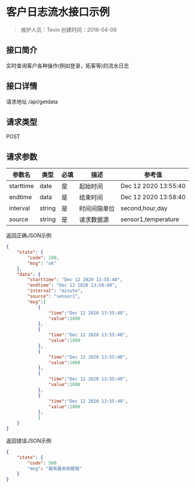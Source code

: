 # 客户日志流水接口示例
>维护人员：Tevin
>创建时间：2016-04-06

## 接口简介
实时查询客户各种操作(例如登录，拓客等)的流水日志

## 接口详情
请求地址
/api/getdata

## 请求类型
POST

## 请求参数

| 参数名    | 类型   | 必填 | 描述         | 参考值               |
| --------- | ------ | ---- | ------------ | -------------------- |
| starttime | date   | 是   | 起始时间     | Dec 12 2020 13:55:40 |
| endtime   | data   | 是   | 结束时间     | Dec 12 2020 13:58:40 |
| interval  | string | 是   | 时间间隔单位 | second,hour,day      |
| source    | string | 是   | 请求数据源   | sensor1,temperature  |

返回正确JSON示例
```json
{
    "state": {
        "code": 200,
        "msg": "ok"
    },
    "data": {
        "starttime": "Dec 12 2020 13:55:40",
        "endtime": "Dec 12 2020 13:58:40",
        "interval": "minute",
        "source": "sensor1",
        "msg":[
            {
                "time":"Dec 12 2020 13:55:40",
                "value":1000
            },
            {
                "time":"Dec 12 2020 13:55:40",
                "value":1000
            },
            {
                "time":"Dec 12 2020 13:55:40",
                "value":1000
            },
            {
                "time":"Dec 12 2020 13:55:40",
                "value":1000
            },
            {
                "time":"Dec 12 2020 13:55:40",
                "value":1000
            },
            ]
    }
}
```
返回错误JSON示例
```json
{
    "state": {
        "code": 500
        "msg": "服务器未知报错"
    }
}
```
